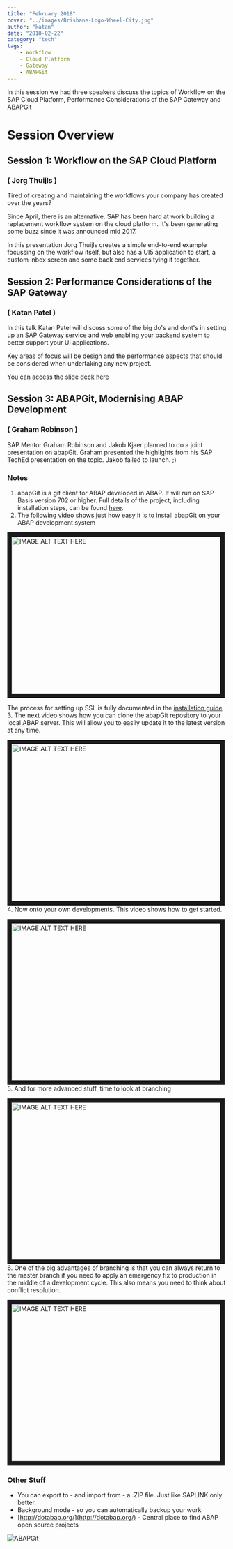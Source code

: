 ```yaml
---
title: "February 2018"
cover: "../images/Brisbane-Logo-Wheel-City.jpg"
author: "katan"
date: "2018-02-22"
category: "tech"
tags:
    - Workflow
    - Cloud Platform
    - Gateway
    - ABAPGit
---
```

In this session we had three speakers discuss the topics of Workflow on the SAP Cloud Platform, Performance Considerations of the SAP Gateway and ABAPGit   

# Session Overview

## Session 1: Workflow on the SAP Cloud Platform
### ( Jorg Thuijls )

Tired of creating and maintaining the workflows your company has created over the years? 

Since April, there is an alternative. SAP has been hard at work building a replacement workflow system on the cloud platform. It's been generating some buzz since it was announced mid 2017. 

In this presentation Jorg Thuijls creates a simple end-to-end example focussing on the workflow itself, but also has a UI5 application to start, a custom inbox screen and some back end services tying it together.


## Session 2: Performance Considerations of the SAP Gateway
### ( Katan Patel )

In this talk Katan Patel will discuss some of the big do's and dont's in setting up an SAP Gateway service and web enabling your backend system to better support your UI applications. 

Key areas of focus will be design and the performance aspects that should be considered when undertaking any new project.

You can access the slide deck <a href="https://sitbne.github.io/media/ODATA-Performance-Handling.pptx" download>here</a>

## Session 3: ABAPGit, Modernising ABAP Development 
### ( Graham Robinson  )

SAP Mentor Graham Robinson and Jakob Kjaer planned to do a joint presentation on abapGit. Graham presented the highlights from his SAP TechEd presentation on the topic. Jakob failed to launch. ;)

### Notes
1. abapGit is a git client for ABAP developed in ABAP. It will run on SAP Basis version 702 or higher.  Full details of the project, including installation steps, can be found [here](http://abapgit.org).
2. The following video shows just how easy it is to install abapGit on your ABAP development system 

<a href="https://www.youtube.com/embed/5TCBcJCafP4" target="_blank"><img src="https://img.youtube.com/vi/5TCBcJCafP4/0.jpg" 
alt="IMAGE ALT TEXT HERE" width="480" height="360" border="10" /></a>

The process for setting up SSL is fully documented in the [installation guide](http://docs.abapgit.org/guide-ssl-setup.html) 
3. The next video shows how you can clone the abapGit repository to your local ABAP server. This will allow you to easily update it to the latest version at any time.

<a href="https://www.youtube.com/embed/NbYJiQZeVZU" target="_blank"><img src="https://img.youtube.com/vi/NbYJiQZeVZU/0.jpg" 
alt="IMAGE ALT TEXT HERE" width="480" height="360" border="10" /></a> 
4. Now onto your own developments. This video shows how to get started.

<a href="https://www.youtube.com/embed/5fmrbL5HKXI" target="_blank"><img src="https://img.youtube.com/vi/5fmrbL5HKXI/0.jpg" 
alt="IMAGE ALT TEXT HERE" width="480" height="360" border="10" /></a>
5. And for more advanced stuff, time to look at branching 

<a href="https://www.youtube.com/embed/YF8kXWYPH_w" target="_blank"><img src="https://img.youtube.com/vi/YF8kXWYPH_w/0.jpg" 
alt="IMAGE ALT TEXT HERE" width="480" height="360" border="10" /></a>
6. One of the big advantages of branching is that you can always return to the master branch if you need to apply an emergency fix to production in the middle of a development cycle. This also means you need to think about conflict resolution.

<a href="https://www.youtube.com/embed/F1Kgw7pi18Y" target="_blank"><img src="https://img.youtube.com/vi/F1Kgw7pi18Y/0.jpg" 
alt="IMAGE ALT TEXT HERE" width="480" height="360" border="10" /></a>

### Other Stuff
* You can export to - and import from - a .ZIP file. Just like SAPLINK only better.
* Background mode - so you can automatically backup your work
* [http://dotabap.org/](http://dotabap.org/) - Central place to find ABAP open source projects

![ABAPGit](../images/abapgit_logo.svg)